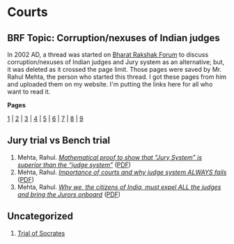 # Courts

## BRF Topic: Corruption/nexuses of Indian judges

In 2002 AD, a thread was started on [Bharat Rakshak Forum](https://forums.bharat-rakshak.com/) to discuss corruption/nexuses of Indian judges and Jury system as an alternative; but, it was deleted as it crossed the page limit. Those pages were saved by Mr. Rahul Mehta, the person who started this thread. I got these pages from him and uploaded them on my website. I'm putting the links here for all who want to read it.

**Pages**

[1](https://vinamrsachdeva.github.io/a_proc_list/courts/BRF,year2002.judge_vs_jury.01.htm) | [2](https://vinamrsachdeva.github.io/a_proc_list/courts/BRF,year2002.judge_vs_jury.02.htm) | [3](https://vinamrsachdeva.github.io/a_proc_list/courts/BRF,year2002.judge_vs_jury.03.htm) | [4](https://vinamrsachdeva.github.io/a_proc_list/courts/BRF,year2002.judge_vs_jury.04.htm) | [5](https://vinamrsachdeva.github.io/a_proc_list/courts/BRF,year2002.judge_vs_jury.05.htm) | [6](https://vinamrsachdeva.github.io/a_proc_list/courts/BRF,year2002.judge_vs_jury.06.htm) | [7](https://vinamrsachdeva.github.io/a_proc_list/courts/BRF,year2002.judge_vs_jury.07.htm) | [8](https://vinamrsachdeva.github.io/a_proc_list/courts/BRF,year2002.judge_vs_jury.08.htm) | [9](https://vinamrsachdeva.github.io/a_proc_list/courts/BRF,year2002.judge_vs_jury.09.htm)

## Jury trial vs Bench trial

1. Mehta, Rahul. [*Mathematical proof to show that “Jury System” is superior than the “judge system”*](https://vinamrsachdeva.github.io/a_proc_list/courts/jury/401.html) ([PDF](https://rahulmehta.com/401.pdf))
2. Mehta, Rahul. [*Importance of courts and why judge system ALWAYS fails*](https://vinamrsachdeva.github.io/a_proc_list/courts/jury/402.html) ([PDF](https://rahulmehta.com/402.pdf))
3. Mehta, Rahul. [*Why we, the citizens of India, must expel ALL the judges and bring the Jurors onboard*](https://vinamrsachdeva.github.io/a_proc_list/courts/jury/403.html) ([PDF](https://rahulmehta.com/403.pdf))

## Uncategorized

1. [Trial of Socrates](https://vinamrsachdeva.github.io/a_proc_list/courts/socrates)
